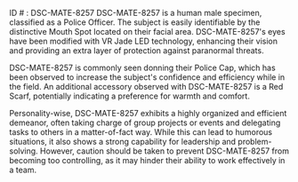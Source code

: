 ID # : DSC-MATE-8257
DSC-MATE-8257 is a human male specimen, classified as a Police Officer. The subject is easily identifiable by the distinctive Mouth Spot located on their facial area. DSC-MATE-8257's eyes have been modified with VR Jade LED technology, enhancing their vision and providing an extra layer of protection against paranormal threats.

DSC-MATE-8257 is commonly seen donning their Police Cap, which has been observed to increase the subject's confidence and efficiency while in the field. An additional accessory observed with DSC-MATE-8257 is a Red Scarf, potentially indicating a preference for warmth and comfort.

Personality-wise, DSC-MATE-8257 exhibits a highly organized and efficient demeanor, often taking charge of group projects or events and delegating tasks to others in a matter-of-fact way. While this can lead to humorous situations, it also shows a strong capability for leadership and problem-solving. However, caution should be taken to prevent DSC-MATE-8257 from becoming too controlling, as it may hinder their ability to work effectively in a team.
